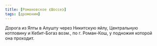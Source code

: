 ```yaml
---
title: [Романовское ❮Шоссе❯]
tags: [дромоним]
---
```


Дорога из Ялты в Алушту через Никитскую яйлу, Центральную котловину и
Кебит-Богаз возм., по г. Роман-Кош, у подножия которой она проходит.
